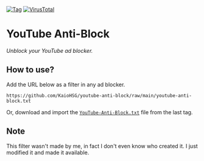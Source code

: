 [![Tag](https://img.shields.io/github/v/tag/KaioHSG/youtube-anti-block)](https://github.com/KaioHSG/youtube-anti-block/tags)
[![VirusTotal](https://img.shields.io/badge/virus%20total-status-navy)](https://www.virustotal.com/gui/url/7d57170978b26dd1e5a60345e57a3714060902e897286debbced65499c8e77ee)


# YouTube Anti-Block

*Unblock your YouTube ad blocker.*

## How to use?

Add the URL below as a filter in any ad blocker.

```
https://github.com/KaioHSG/youtube-anti-block/raw/main/youtube-anti-block.txt
```

Or, download and import the [`YouTube-Anti-Block.txt`](https://github.com/KaioHSG/youtube-anti-block/tags) file from the last tag.

## Note

This filter wasn't made by me, in fact I don't even know who created it. I just modified it and made it available.
